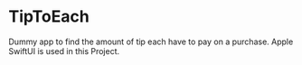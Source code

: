 # TipToEach
Dummy app to find the amount of tip each have to pay on a purchase.
Apple SwiftUI is used in this Project. 
